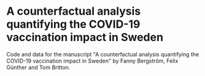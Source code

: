# A counterfactual analysis quantifying the COVID-19 vaccination impact in Sweden
Code and data for the manuscript "A counterfactual analysis quantifying the COVID-19 vaccination impact in Sweden" by Fanny Bergström, Felix Günther and Tom Britton. 
